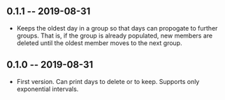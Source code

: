 ## 0.1.1 -- 2019-08-31

* Keeps the oldest day in a group so that days can propogate to further groups.
  That is, if the group is already populated, new members are deleted until the
  oldest member moves to the next group.


## 0.1.0 -- 2019-08-31

* First version. Can print days to delete or to keep. Supports only exponential intervals.
